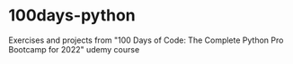 # 100days-python
Exercises and projects from "100 Days of Code: The Complete Python Pro Bootcamp for 2022" udemy course
